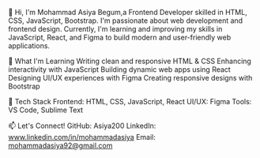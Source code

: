 👋 Hi, I'm Mohammad Asiya Begum,a Frontend Developer skilled in HTML, CSS, JavaScript, Bootstrap. I'm passionate about web development and frontend design. Currently, I'm learning and improving my skills in JavaScript, React, and Figma to build modern and user-friendly web applications.

🚀 What I'm Learning
Writing clean and responsive HTML & CSS
Enhancing interactivity with JavaScript
Building dynamic web apps using React
Designing UI/UX experiences with Figma
Creating responsive designs with Bootstrap

🔧 Tech Stack
Frontend: HTML, CSS, JavaScript, React
UI/UX: Figma
Tools: VS Code, Sublime Text 

📫 Let's Connect!
GitHub: Asiya200
LinkedIn: www.linkedin.com/in/mohammadasiya
Email: mohammadasiya92@gmail.com

